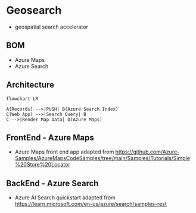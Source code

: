 # Geosearch

- geospatial search accelerator

## BOM

- Azure Maps
- Azure Search

## Architecture

```mermaid
flowchart LR

A[Records] -->|PUSH| B(Azure Search Index)
C(Web App) -->|Search Query| B
C -->|Render Map Data| D(Azure Maps) 

```
## FrontEnd - Azure Maps

- Azure Maps front end app adapted from https://github.com/Azure-Samples/AzureMapsCodeSamples/tree/main/Samples/Tutorials/Simple%20Store%20Locator 


## BackEnd - Azure Search

- Azure AI Search quickstart adapted from https://learn.microsoft.com/en-us/azure/search/samples-rest 